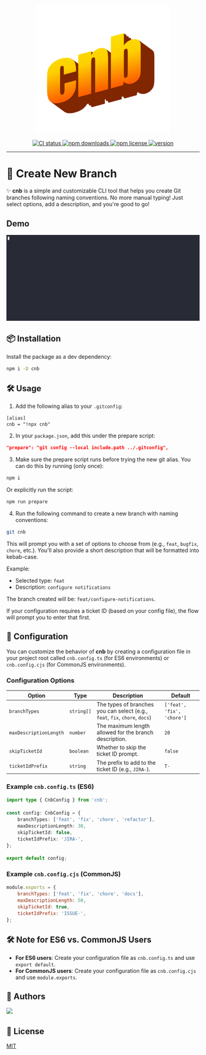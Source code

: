 <p align="center">
    <img src="https://github.com/amir-ben-shimol/cnb/blob/main/assets/brand.png" width="350" />
</p>

<p align="center">
	<a href="https://github.com/amir-ben-shimol/cnb">
    	<img src="https://img.shields.io/github/actions/workflow/status/amir-ben-shimol/cnb/integrate.yaml?label=CI&logo=GitHub" alt="CI status">
  	</a>
	<a href="https://www.npmjs.com/package/cnb">
    	<img src="https://img.shields.io/npm/dm/cnb?logo=NPM" alt="npm downloads">
  	</a>
	<a href="https://github.com/amir-ben-shimol/cnb">
    	<img src="https://img.shields.io/npm/l/cnb" alt="npm license">
  	</a>
	<a href="https://github.com/amir-ben-shimol/cnb">
    	<img src="https://img.shields.io/npm/v/cnb?label=version" alt="version">
  	</a>
</p>

<hr />

# 🚀 Create New Branch

✨ **cnb** is a simple and customizable CLI tool that helps you create Git branches following naming conventions. No more manual typing! Just select options, add a description, and you're good to go!

## Demo

![cnb](assets/demo.gif)

## 📦 Installation

Install the package as a dev dependency:

```bash
npm i -D cnb
```

## 🛠️ Usage

1. Add the following alias to your `.gitconfig`:

```shell
[alias]
cnb = "!npx cnb"
```

2. In your `package.json`, add this under the prepare script:

```json
"prepare": "git config --local include.path ../.gitconfig",
```

3. Make sure the prepare script runs before trying the new git alias. You can do this by running (only once):

```bash
npm i
```

Or explicitly run the script:

```bash
npm run prepare
```

4. Run the following command to create a new branch with naming conventions:

```bash
git cnb
```

This will prompt you with a set of options to choose from (e.g., `feat`, `bugfix`, `chore`, etc.). You'll also provide a short description that will be formatted into kebab-case.

Example:

-   Selected type: `feat`
-   Description: `configure notifications`

The branch created will be: `feat/configure-notifications`.

If your configuration requires a ticket ID (based on your config file), the flow will prompt you to enter that first.

## 📁 Configuration

You can customize the behavior of **cnb** by creating a configuration file in your project root called `cnb.config.ts` (for ES6 environments) or `cnb.config.cjs` (for CommonJS environments).

### Configuration Options

| Option                 | Type       | Description                                                                 | Default                    |
| ---------------------- | ---------- | --------------------------------------------------------------------------- | -------------------------- |
| `branchTypes`          | `string[]` | The types of branches you can select (e.g., `feat`, `fix`, `chore`, `docs`) | `['feat', 'fix', 'chore']` |
| `maxDescriptionLength` | `number`   | The maximum length allowed for the branch description.                      | `20`                       |
| `skipTicketId`         | `boolean`  | Whether to skip the ticket ID prompt.                                       | `false`                    |
| `ticketIdPrefix`       | `string`   | The prefix to add to the ticket ID (e.g., `JIRA-`).                         | `T-`                       |

### Example `cnb.config.ts` (ES6)

```ts
import type { CnbConfig } from 'cnb';

const config: CnbConfig = {
	branchTypes: ['feat', 'fix', 'chore', 'refactor'],
	maxDescriptionLength: 30,
	skipTicketId: false,
	ticketIdPrefix: 'JIRA-',
};

export default config;
```

### Example `cnb.config.cjs` (CommonJS)

```js
module.exports = {
	branchTypes: ['feat', 'fix', 'chore', 'docs'],
	maxDescriptionLength: 50,
	skipTicketId: true,
	ticketIdPrefix: 'ISSUE-',
};
```

## 🛠️ Note for ES6 vs. CommonJS Users

-   **For ES6 users**: Create your configuration file as `cnb.config.ts` and use `export default`.
-   **For CommonJS users**: Create your configuration file as `cnb.config.cjs` and use `module.exports`.

## 👥 Authors

<a href="https://github.com/amir-ben-shimol">
    <img src="https://avatars.githubusercontent.com/u/105565954?s=400&u=01efa537bf4368251ffa05954d13aa1861073b39&v=4" height="50" />
</a>

## 📄 License

[MIT](https://choosealicense.com/licenses/mit/)
